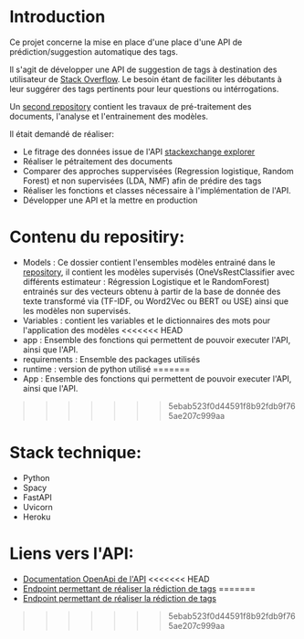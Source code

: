# Introduction
Ce projet concerne la mise en place d'une place d'une API de prédiction/suggestion automatique des tags.

Il s'agit de développer une API de suggestion de tags à destination des utilisateur de [Stack Overflow](https://stackoverflow.com/). Le besoin étant de faciliter les débutants à leur suggérer des tags pertinents pour leur questions ou intérrogations.


Un [second repository](https://github.com/Belal237/Categoriser_automatiquement_des_questions_Stackoverflow) contient les travaux de pré-traitement des documents, l'analyse et l'entrainement des modèles.

Il était demandé de réaliser:

- Le fitrage des données issue de l'API [stackexchange explorer](https://data.stackexchange.com/stackoverflow/query/new)
- Réaliser le pétraitement des documents 
- Comparer des approches suppervisées (Regression logistique, Random Forest) et non supervisées (LDA, NMF) afin de prédire des tags
- Réaliser les fonctions et classes nécessaire à l'implémentation de l'API. 
- Développer une API et la mettre en production

# Contenu du repositiry:
- Models : Ce dossier contient l'ensembles modèles entrainé dans le [repository](https://github.com/Belal237/Categoriser_automatiquement_des_questions_Stackoverflow), il contient les modèles supervisés (OneVsRestClassifier avec différents estimateur : Régression Logistique et le RandomForest) entrainés sur des vecteurs obtenu à partir de la base de donnée des texte transformé via (TF-IDF, ou Word2Vec ou BERT ou USE) ainsi que les modèles non supervisés.
- Variables : contient les variables et le dictionnaires des mots pour l'application des modèles
<<<<<<< HEAD
- app : Ensemble des fonctions qui permettent de pouvoir executer l'API, ainsi que l'API.
- requirements : Ensemble des packages utilisés
- runtime : version de python utilisé
=======
- App : Ensemble des fonctions qui permettent de pouvoir executer l'API, ainsi que l'API.
>>>>>>> 5ebab523f0d44591f8b92fdb9f765ae207c999aa

# Stack technique:
- Python
- Spacy
- FastAPI
- Uvicorn
- Heroku

# Liens vers l'API:
- [Documentation OpenApi de l'API]()
<<<<<<< HEAD
- [Endpoint permettant de réaliser la rédiction de tags]()
=======
- [Endpoint permettant de réaliser la rédiction de tags]()
>>>>>>> 5ebab523f0d44591f8b92fdb9f765ae207c999aa
